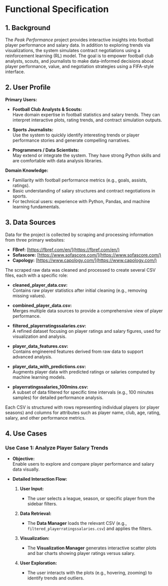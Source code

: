 # Functional Specification

## 1. Background

The *Peak Performance* project provides interactive insights into football player performance and salary data. In addition to exploring trends via visualizations, the system simulates contract negotiations using a reinforcement learning (RL) model. The goal is to empower football club analysts, scouts, and journalists to make data-informed decisions about player performance, value, and negotiation strategies using a FIFA-style interface.

## 2. User Profile

**Primary Users:**

- **Football Club Analysts & Scouts:**  
  Have domain expertise in football statistics and salary trends. They can interpret interactive plots, rating trends, and contract simulation outputs.
  
- **Sports Journalists:**  
  Use the system to quickly identify interesting trends or player performance stories and generate compelling narratives.
  
- **Programmers / Data Scientists:**  
  May extend or integrate the system. They have strong Python skills and are comfortable with data analysis libraries.

**Domain Knowledge:**

- Familiarity with football performance metrics (e.g., goals, assists, ratings).
- Basic understanding of salary structures and contract negotiations in sports.
- For technical users: experience with Python, Pandas, and machine learning fundamentals.

## 3. Data Sources

Data for the project is collected by scraping and processing information from three primary websites:
- **FBref:** [https://fbref.com/en/](https://fbref.com/en/)
- **Sofascore:** [https://www.sofascore.com/](https://www.sofascore.com/)
- **Capology:** [https://www.capology.com/](https://www.capology.com/)

The scraped raw data was cleaned and processed to create several CSV files, each with a specific role:

- **cleaned_player_data.csv:**  
  Contains raw player statistics after initial cleaning (e.g., removing missing values).

- **combined_player_data.csv:**  
  Merges multiple data sources to provide a comprehensive view of player performance.

- **filtered_playerratingssalaries.csv:**  
  A refined dataset focusing on player ratings and salary figures, used for visualization and analysis.

- **player_data_features.csv:**  
  Contains engineered features derived from raw data to support advanced analysis.

- **player_data_with_predictions.csv:**  
  Augments player data with predicted ratings or salaries computed by machine learning models.

- **playerratingssalaries_100mins.csv:**  
  A subset of data filtered for specific time intervals (e.g., 100 minutes samples) for detailed performance analysis.

Each CSV is structured with rows representing individual players (or player seasons) and columns for attributes such as player name, club, age, rating, salary, and other performance metrics.

## 4. Use Cases

### Use Case 1: Analyze Player Salary Trends

- **Objective:**  
  Enable users to explore and compare player performance and salary data visually.

- **Detailed Interaction Flow:**

  1. **User Input:**  
     - The user selects a league, season, or specific player from the sidebar filters.
  
  2. **Data Retrieval:**  
     - The **Data Manager** loads the relevant CSV (e.g., `filtered_playerratingssalaries.csv`) and applies the filters.
  
  3. **Visualization:**  
     - The **Visualization Manager** generates interactive scatter plots and bar charts showing player ratings versus salary.
  
  4. **User Exploration:**  
     - The user interacts with the plots (e.g., hovering, zooming) to identify trends and outliers.

